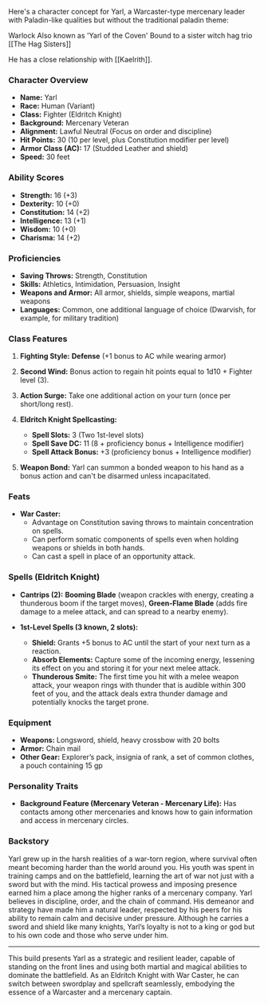 Here's a character concept for Yarl, a Warcaster-type mercenary leader with Paladin-like qualities but without the traditional paladin theme:


Warlock
Also known as 'Yarl of the Coven'
Bound to a sister witch hag trio
[[The Hag Sisters]]

He has a close relationship with [[Kaelrith]].

### **Character Overview**

- **Name:** Yarl
- **Race:** Human (Variant)
- **Class:** Fighter (Eldritch Knight)
- **Background:** Mercenary Veteran
- **Alignment:** Lawful Neutral (Focus on order and discipline)
- **Hit Points:** 30 (10 per level, plus Constitution modifier per level)
- **Armor Class (AC):** 17 (Studded Leather and shield)
- **Speed:** 30 feet

### **Ability Scores**

- **Strength:** 16 (+3)
- **Dexterity:** 10 (+0)
- **Constitution:** 14 (+2)
- **Intelligence:** 13 (+1)
- **Wisdom:** 10 (+0)
- **Charisma:** 14 (+2)

### **Proficiencies**

- **Saving Throws:** Strength, Constitution
- **Skills:** Athletics, Intimidation, Persuasion, Insight
- **Weapons and Armor:** All armor, shields, simple weapons, martial weapons
- **Languages:** Common, one additional language of choice (Dwarvish, for example, for military tradition)

### **Class Features**

1. **Fighting Style:** **Defense** (+1 bonus to AC while wearing armor)

2. **Second Wind:** Bonus action to regain hit points equal to 1d10 + Fighter level (3).

3. **Action Surge:** Take one additional action on your turn (once per short/long rest).

4. **Eldritch Knight Spellcasting:** 
   - **Spell Slots:** 3 (Two 1st-level slots)
   - **Spell Save DC:** 11 (8 + proficiency bonus + Intelligence modifier)
   - **Spell Attack Bonus:** +3 (proficiency bonus + Intelligence modifier)

5. **Weapon Bond:** Yarl can summon a bonded weapon to his hand as a bonus action and can't be disarmed unless incapacitated.

### **Feats**

- **War Caster:**
  - Advantage on Constitution saving throws to maintain concentration on spells.
  - Can perform somatic components of spells even when holding weapons or shields in both hands.
  - Can cast a spell in place of an opportunity attack.

### **Spells (Eldritch Knight)**

- **Cantrips (2):** **Booming Blade** (weapon crackles with energy, creating a thunderous boom if the target moves), **Green-Flame Blade** (adds fire damage to a melee attack, and can spread to a nearby enemy).

- **1st-Level Spells (3 known, 2 slots):**
  - **Shield:** Grants +5 bonus to AC until the start of your next turn as a reaction.
  - **Absorb Elements:** Capture some of the incoming energy, lessening its effect on you and storing it for your next melee attack.
  - **Thunderous Smite:** The first time you hit with a melee weapon attack, your weapon rings with thunder that is audible within 300 feet of you, and the attack deals extra thunder damage and potentially knocks the target prone.

### **Equipment**

- **Weapons:** Longsword, shield, heavy crossbow with 20 bolts
- **Armor:** Chain mail
- **Other Gear:** Explorer’s pack, insignia of rank, a set of common clothes, a pouch containing 15 gp

### **Personality Traits**

- **Background Feature (Mercenary Veteran - Mercenary Life):** Has contacts among other mercenaries and knows how to gain information and access in mercenary circles.

### **Backstory**

Yarl grew up in the harsh realities of a war-torn region, where survival often meant becoming harder than the world around you. His youth was spent in training camps and on the battlefield, learning the art of war not just with a sword but with the mind. His tactical prowess and imposing presence earned him a place among the higher ranks of a mercenary company. Yarl believes in discipline, order, and the chain of command. His demeanor and strategy have made him a natural leader, respected by his peers for his ability to remain calm and decisive under pressure. Although he carries a sword and shield like many knights, Yarl’s loyalty is not to a king or god but to his own code and those who serve under him.

---

This build presents Yarl as a strategic and resilient leader, capable of standing on the front lines and using both martial and magical abilities to dominate the battlefield. As an Eldritch Knight with War Caster, he can switch between swordplay and spellcraft seamlessly, embodying the essence of a Warcaster and a mercenary captain.